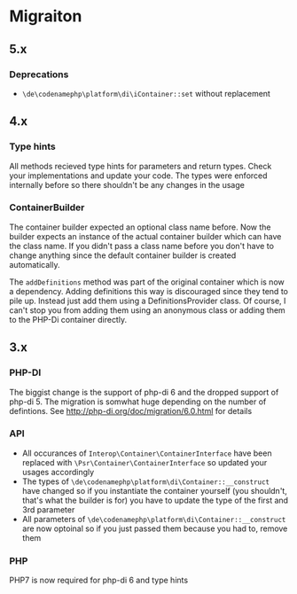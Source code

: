 # Migraiton

## 5.x
### Deprecations
- `\de\codenamephp\platform\di\iContainer::set` without replacement

## 4.x

### Type hints

All methods recieved type hints for parameters and return types. Check your implementations and update your code. The types
were enforced internally before so there shouldn't be any changes in the usage

### ContainerBuilder

The container builder expected an optional class name before. Now the builder expects an instance of the actual container builder
which can have the class name. If you didn't pass a class name before you don't have to change anything since the default container builder
is created automatically.

The `addDefinitions` method was part of the original container which is now a dependency. Adding definitions this way is discouraged
since they tend to pile up. Instead just add them using a DefinitionsProvider class. 
Of course, I can't stop you from adding them using an anonymous class or adding them to the PHP-Di container directly.

## 3.x

### PHP-DI

The biggist change is the support of php-di 6 and the dropped support of php-di 5. The migration is somwhat huge
depending on the number of defintions. See http://php-di.org/doc/migration/6.0.html for details

### API

- All occurances of `Interop\Container\ContainerInterface` have been replaced with `\Psr\Container\ContainerInterface` so updated your usages accordingly
- The types of `\de\codenamephp\platform\di\Container::__construct` have changed so if you instantiate the container yourself (you shouldn't, that's what the 
  builder is for) you have to update the type of the first and 3rd parameter
- All parameters of `\de\codenamephp\platform\di\Container::__construct` are now optoinal so if you just passed them because you had to, remove them

### PHP

PHP7 is now required for php-di 6 and type hints